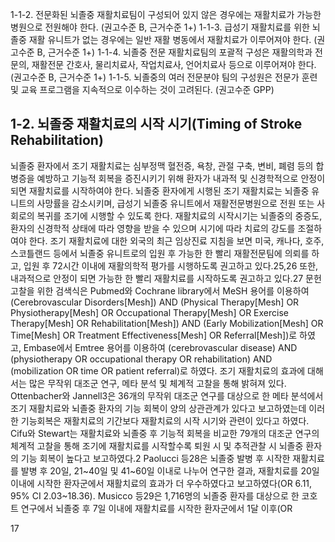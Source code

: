 1-1-2. 전문화된 뇌졸중 재활치료팀이 구성되어 있지 않은 경우에는 재활치료가 가능한 병원으로 전원해야 한다. (권고수준 B, 근거수준 1+)
1-1-3. 급성기 재활치료를 위한 뇌졸중 재활 유니트가 없는 경우에는 일반 재활 병동에서 재활치료가 이루어져야 한다. (권고수준 B, 근거수준 1+)
1-1-4. 뇌졸중 전문 재활치료팀의 포괄적 구성은 재활의학과 전문의, 재활전문 간호사, 물리치료사, 작업치료사, 언어치료사 등으로 이루어져야 한다. (권고수준 B, 근거수준 1+)
1-1-5. 뇌졸중의 여러 전문분야 팀의 구성원은 전문가 훈련 및 교육 프로그램을 지속적으로 이수하는 것이 고려된다. (권고수준 GPP)

## 1-2. 뇌졸중 재활치료의 시작 시기(Timing of Stroke Rehabilitation)

뇌졸중 환자에서 조기 재활치료는 심부정맥 혈전증, 욕창, 관절 구축, 변비, 폐렴 등의 합병증을 예방하고 기능적 회복을 증진시키기 위해 환자가 내과적 및 신경학적으로 안정이 되면 재활치료를 시작하여야 한다. 뇌졸중 환자에게 시행된 조기 재활치료는 뇌졸중 유니트의 사망률을 감소시키며, 급성기 뇌졸중 유니트에서 재활전문병원으로 전원 또는 사회로의 복귀를 조기에 시행할 수 있도록 한다. 재활치료의 시작시기는 뇌졸중의 중증도, 환자의 신경학적 상태에 따라 영향을 받을 수 있으며 시기에 따라 치료의 강도를 조절하여야 한다.
조기 재활치료에 대한 외국의 최근 임상진료 지침을 보면 미국, 캐나다, 호주, 스코틀랜드 등에서 뇌졸중 유니트로의 입원 후 가능한 한 빨리 재활전문팀에 의뢰를 하고, 입원 후 72시간 이내에 재활의학적 평가를 시행하도록 권고하고 있다.25,26 또한, 내과적으로 안정이 되면 가능한 한 빨리 재활치료를 시작하도록 권고하고 있다.27
문헌 고찰을 위한 검색식은 Pubmed와 Cochrane library에서 MeSH 용어를 이용하여 (Cerebrovascular Disorders[Mesh]) AND (Physical Therapy[Mesh] OR Physiotherapy[Mesh] OR Occupational Therapy[Mesh] OR Exercise Therapy[Mesh] OR Rehabilitation[Mesh]) AND (Early Mobilization[Mesh] OR Time[Mesh] OR Treatment Effectiveness[Mesh] OR Referral[Mesh])로 하였고, Embase에서 Emtree 용어를 이용하여 (cerebrovascular disease) AND (physiotherapy OR occupational therapy OR rehabilitation) AND (mobilization OR time OR patient referral)로 하였다.
조기 재활치료의 효과에 대해서는 많은 무작위 대조군 연구, 메타 분석 및 체계적 고찰을 통해 밝혀져 있다. Ottenbacher와 Jannell3은 36개의 무작위 대조군 연구를 대상으로 한 메타 분석에서 조기 재활치료와 뇌졸중 환자의 기능 회복이 양의 상관관계가 있다고 보고하였는데 이러한 기능회복은 재활치료의 기간보다 재활치료의 시작 시기와 관련이 있다고 하였다. Cifu와 Stewart는 재활치료와 뇌졸중 후 기능적 회복을 비교한 79개의 대조군 연구의 체계적 고찰을 통해 조기에 재활치료를 시작할수록 퇴원 시 및 추적관찰 시 뇌졸중 환자의 기능 회복이 높다고 보고하였다.2
Paolucci 등28은 뇌졸중 발병 후 시작한 재활치료를 발병 후 20일, 21~40일 및 41~60일 이내로 나누어 연구한 결과, 재활치료를 20일 이내에 시작한 환자군에서 재활치료의 효과가 더 우수하였다고 보고하였다(OR 6.11, 95% CI 2.03~18.36). Musicco 등29은 1,716명의 뇌졸중 환자를 대상으로 한 코호트 연구에서 뇌졸중 후 7일 이내에 재활치료를 시작한 환자군에서 1달 이후(OR

<PAGE>17